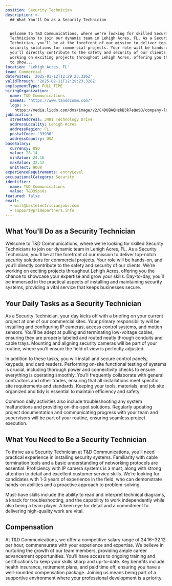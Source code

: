 ```yaml
---
position: Security Technician
description: >-
  ## What You'll Do as a Security Technician


  Welcome to T&D Communications, where we're looking for skilled Security
  Technicians to join our dynamic team in Lehigh Acres, FL. As a Security
  Technician, you'll be at the forefront of our mission to deliver top-notch
  security solutions for commercial projects. Your role will be hands-on, and
  you’ll directly contribute to the safety and security of our clients. We’re
  working on exciting projects throughout Lehigh Acres, offering you the chance
  to show...
location: 'Lehigh Acres, FL'
team: Commercial
datePosted: '2025-01-12T12:29:23.326Z'
validThrough: '2025-02-11T12:29:23.326Z'
employmentType: FULL_TIME
hiringOrganization:
  name: T&D Communications
  sameAs: 'https://www.tanddcomm.com/'
  logo: >-
    https://media.licdn.com/dms/image/v2/C4D0BAQHzkB3k7eQoSQ/company-logo_200_200/company-logo_200_200/0/1631320385872?e=2147483647&v=beta&t=nuFy5lrwqoCuQ6_2P8hO_EwhwJlnndzcbM7ZPSfdKlM
jobLocation:
  streetAddress: 3481 Technology Drive
  addressLocality: Lehigh Acres
  addressRegion: FL
  postalCode: '33936'
  addressCountry: USA
baseSalary:
  currency: USD
  value: 28.14
  minValue: 24.16
  maxValue: 32.12
  unitText: HOUR
experienceRequirements: entryLevel
occupationalCategory: Security
identifier:
  name: T&D Communications
  value: T&D39ps0s
featured: false
email:
  - will@bestelectricianjobs.com
  - support@primepartners.info
---
```




## What You'll Do as a Security Technician

Welcome to T&D Communications, where we're looking for skilled Security Technicians to join our dynamic team in Lehigh Acres, FL. As a Security Technician, you'll be at the forefront of our mission to deliver top-notch security solutions for commercial projects. Your role will be hands-on, and you’ll directly contribute to the safety and security of our clients. We’re working on exciting projects throughout Lehigh Acres, offering you the chance to showcase your expertise and grow your skills. Day-to-day, you’ll be immersed in the practical aspects of installing and maintaining security systems, providing a vital service that keeps businesses secure.

## Your Daily Tasks as a Security Technician

As a Security Technician, your day kicks off with a briefing on your current project at one of our commercial sites. Your primary responsibility will be installing and configuring IP cameras, access control systems, and motion sensors. You’ll be adept at pulling and terminating low-voltage cables, ensuring they are properly labeled and routed neatly through conduits and cable trays. Mounting and aligning security cameras will be part of your routine, where you’ll ensure the field of view is perfectly adjusted. 

In addition to these tasks, you will install and secure control panels, keypads, and card readers. Performing on-site functional testing of systems is crucial, including thorough power and connectivity checks to ensure everything is operating smoothly. You’ll frequently collaborate with general contractors and other trades, ensuring that all installations meet specific site requirements and standards. Keeping your tools, materials, and job site organized and tidy is essential to maintain efficiency and safety.

Common daily activities also include troubleshooting any system malfunctions and providing on-the-spot solutions. Regularly updating project documentation and communicating progress with your team and supervisors will be part of your routine, ensuring seamless project execution.

## What You Need to Be a Security Technician

To thrive as a Security Technician at T&D Communications, you’ll need practical experience in installing security systems. Familiarity with cable termination tools and a basic understanding of networking protocols are essential. Proficiency with IP camera systems is a must, along with strong attention to detail and excellent customer service skills. We’re looking for candidates with 1-3 years of experience in the field, who can demonstrate hands-on abilities and a proactive approach to problem-solving.

Must-have skills include the ability to read and interpret technical diagrams, a knack for troubleshooting, and the capability to work independently while also being a team player. A keen eye for detail and a commitment to delivering high-quality work are vital.

## Compensation

At T&D Communications, we offer a competitive salary range of $24.16-$32.12 per hour, commensurate with your experience and expertise. We believe in nurturing the growth of our team members, providing ample career advancement opportunities. You’ll have access to ongoing training and certifications to keep your skills sharp and up-to-date. Key benefits include health insurance, retirement plans, and paid time off, ensuring you have a well-rounded compensation package. Joining us means being part of a supportive environment where your professional development is a priority.